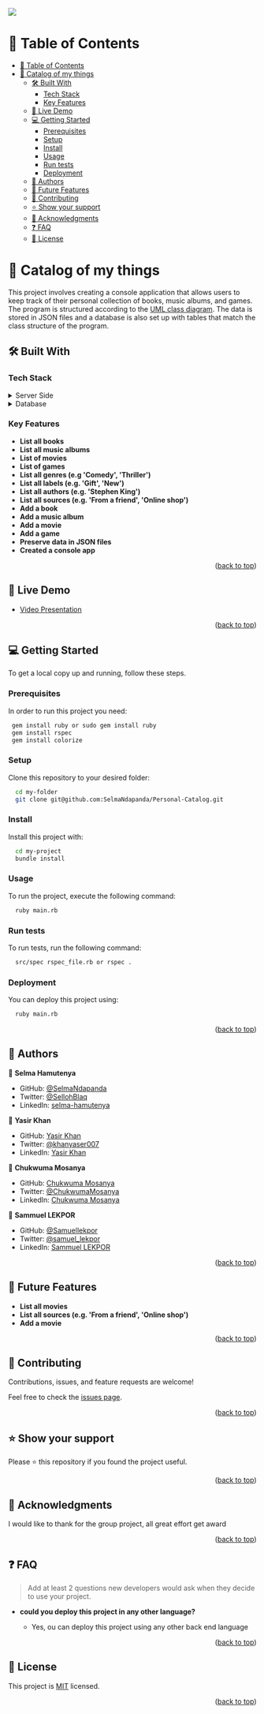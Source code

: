 ![](https://img.shields.io/badge/Microverse-blueviolet)
<a name="readme-top"></a>

<!-- TABLE OF CONTENTS -->

# 📗 Table of Contents

- [📗 Table of Contents](#-table-of-contents)
- [📖 Catalog of my things ](#-catalog-of-my-things-)
  - [🛠 Built With ](#-built-with-)
    - [Tech Stack ](#tech-stack-)
    - [Key Features ](#key-features-)
  - [🚀 Live Demo ](#-live-demo-)
  - [💻 Getting Started ](#-getting-started-)
    - [Prerequisites](#prerequisites)
    - [Setup](#setup)
    - [Install](#install)
    - [Usage](#usage)
    - [Run tests](#run-tests)
    - [Deployment](#deployment)
  - [👥 Authors ](#-authors-)
  - [🔭 Future Features ](#-future-features-)
  - [🤝 Contributing ](#-contributing-)
  - [⭐️ Show your support ](#️-show-your-support-)
  - [🙏 Acknowledgments ](#-acknowledgments-)
  - [❓ FAQ ](#-faq-)
  - [📝 License ](#-license-)

<!-- PROJECT DESCRIPTION -->

# 📖 Catalog of my things <a name="about-project"></a>


This project involves creating a console application that allows users to keep track of their personal collection of books, music albums, and games. The program is structured according to the [UML class diagram](./src/images/catalog_of_my_things.png). The data is stored in JSON files and a database is also set up with tables that match the class structure of the program.

## 🛠 Built With <a name="built-with"></a>

### Tech Stack <a name="tech-stack"></a>

<details>
  <summary>Server Side</summary>
  <ul>
    <li><a href="https://www.ruby-lang.org/en/">Ruby</a></li>
    <li><a href="https://www.json.org/">Json</a></li>
  </ul>
</details>

<details>
<summary>Database</summary>
  <ul>
    <li><a href="https://www.postgresql.org/">PostgreSQL</a></li>
  </ul>
</details>

<!-- Features -->

### Key Features <a name="key-features"></a>


- **List all books**
- **List all music albums**
- **List of movies**
- **List of games**
- **List all genres (e.g 'Comedy', 'Thriller')**
- **List all labels (e.g. 'Gift', 'New')**
- **List all authors (e.g. 'Stephen King')**
- **List all sources (e.g. 'From a friend', 'Online shop')**
- **Add a book**
- **Add a music album**
- **Add a movie**
- **Add a game**
- **Preserve data in JSON files**
- **Created a console app**

<p align="right">(<a href="#readme-top">back to top</a>)</p>

## 🚀 Live Demo <a name="live-demo"></a>

- [Video Presentation](https://drive.google.com/file/d/1Drs0k64YgCcBzhhAIVr25dP0yd-Lfx7y/view?usp=share_link)

<p align="right">(<a href="#readme-top">back to top</a>)</p>

<!-- GETTING STARTED -->

## 💻 Getting Started <a name="getting-started"></a>

To get a local copy up and running, follow these steps.

### Prerequisites

In order to run this project you need:

```sh
 gem install ruby or sudo gem install ruby
 gem install rspec
 gem install colorize
```


### Setup

Clone this repository to your desired folder:


```sh
  cd my-folder
  git clone git@github.com:SelmaNdapanda/Personal-Catalog.git
```


### Install

Install this project with:


```sh
  cd my-project
  bundle install
```


### Usage

To run the project, execute the following command:


```sh
  ruby main.rb
```


### Run tests

To run tests, run the following command:

```sh
  src/spec rspec_file.rb or rspec .
```


### Deployment

You can deploy this project using:

```sh
  ruby main.rb
```


<p align="right">(<a href="#readme-top">back to top</a>)</p>


## 👥 Authors <a name="authors"></a>

👤 **Selma Hamutenya** 
- GitHub: [@SelmaNdapanda](https://github.com/SelmaNdapanda)
- Twitter: [@SellohBlaq](https://twitter.com/sellohBlaq)
- LinkedIn: [selma-hamutenya](www.linkedin.com/in/selma-hamutenya)

👤 **Yasir Khan**

- GitHub: [Yasir Khan](https://github.com/myaserkhan)
- Twitter: [@khanyaser007](https://twitter.com/khanyaser007)
- LinkedIn: [Yasir Khan](https://www.linkedin.com/in/myaserkhan/)

👤 **Chukwuma Mosanya**

- GitHub: [Chukwuma Mosanya](https://github.com/blase147)
- Twitter: [@ChukwumaMosanya](https://twitter.com/ChukwumaMosanya)
- LinkedIn: [Chukwuma Mosanya](https://www.linkedin.com/in/chukwuma-mosanya/)

👤 **Sammuel LEKPOR**
- GitHub: [@Samuellekpor](https://github.com/Samuellekpor)
- Twitter: [@samuel_lekpor](https://twitter.com/samuel_lekpor)
- LinkedIn: [Sammuel LEKPOR](https://linkedin.com/in/sammuel-lekpor)

<p align="right">(<a href="#readme-top">back to top</a>)</p>


## 🔭 Future Features <a name="future-features"></a>

- **List all movies**
- **List all sources (e.g. 'From a friend', 'Online shop')**
- **Add a movie**

<p align="right">(<a href="#readme-top">back to top</a>)</p>


## 🤝 Contributing <a name="contributing"></a>

Contributions, issues, and feature requests are welcome!

Feel free to check the [issues page](https://github.com/cvalencia1991/Ruby-Catalog-of-my-things/issues).

<p align="right">(<a href="#readme-top">back to top</a>)</p>


## ⭐️ Show your support <a name="support"></a>

Please ⭐️ this repository if you found the project useful.

<p align="right">(<a href="#readme-top">back to top</a>)</p>


## 🙏 Acknowledgments <a name="acknowledgements"></a>

I would like to thank for the group project, all great effort get award

<p align="right">(<a href="#readme-top">back to top</a>)</p>


## ❓ FAQ <a name="faq"></a>

> Add at least 2 questions new developers would ask when they decide to use your project.

- **could you deploy this project in any other language?**

  - Yes, ou can deploy this project using any other back end language


<p align="right">(<a href="#readme-top">back to top</a>)</p>


## 📝 License <a name="license"></a>

This project is [MIT](./LICENSE) licensed.


<p align="right">(<a href="#readme-top">back to top</a>)</p>
